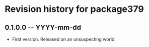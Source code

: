 # Revision history for package379

## 0.1.0.0 -- YYYY-mm-dd

* First version. Released on an unsuspecting world.
